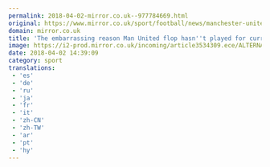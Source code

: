 ```yaml
---
permalink: 2018-04-02-mirror.co.uk--977784669.html
original: https://www.mirror.co.uk/sport/football/news/manchester-united-flop-alexander-buttner-12291808
domain: mirror.co.uk
title: 'The embarrassing reason Man United flop hasn''t played for current side in 2018'
image: https://i2-prod.mirror.co.uk/incoming/article3534309.ece/ALTERNATES/s1200/Rio-Ferdinand.jpg
date: 2018-04-02 14:39:09
category: sport
translations: 
 - 'es'
 - 'de'
 - 'ru'
 - 'ja'
 - 'fr'
 - 'it'
 - 'zh-CN'
 - 'zh-TW'
 - 'ar'
 - 'pt'
 - 'hy'
---
```


